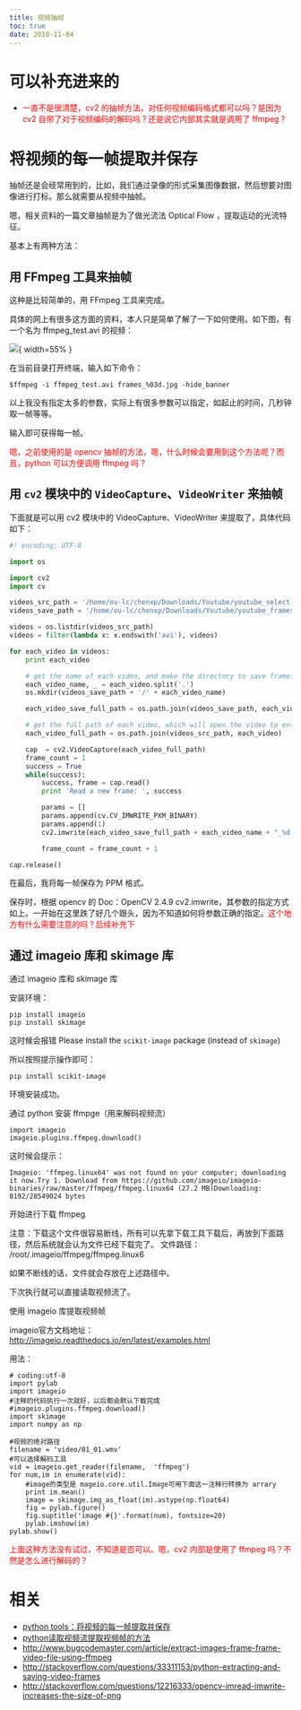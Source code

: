 ```yaml
---
title: 视频抽帧
toc: true
date: 2018-11-04
---
```

# 可以补充进来的


- <span style="color:red;">一直不是很清楚，cv2 的抽帧方法，对任何视频编码格式都可以吗？是因为 cv2 自带了对于视频编码的解码吗？还是说它内部其实就是调用了 ffmpeg？</span>


# 将视频的每一帧提取并保存

抽帧还是会经常用到的，比如，我们通过录像的形式采集图像数据，然后想要对图像进行打标。那么就需要从视频中抽帧。

嗯，相关资料的一篇文章抽帧是为了做光流法 Optical Flow ，提取运动的光流特征。

基本上有两种方法：

## 用 FFmpeg 工具来抽帧


这种是比较简单的，用 FFmpeg 工具来完成。

具体的网上有很多这方面的资料，本人只是简单了解了一下如何使用。如下图，有一个名为 ffmpeg_test.avi 的视频：

![](http://images.iterate.site/blog/image/181104/BAD6kmAfE5.png?imageslim){ width=55% }

在当前目录打开终端，输入如下命令：

```
$ffmpeg -i ffmpeg_test.avi frames_%03d.jpg -hide_banner
```

以上我没有指定太多的参数，实际上有很多参数可以指定，如起止的时间，几秒钟取一帧等等。

输入即可获得每一帧。

<span style="color:red;">嗯，之前使用的是 opencv 抽帧的方法，嗯，什么时候会要用到这个方法呢？而且，python 可以方便调用 ffmpeg 吗？</span>


## 用 `cv2` 模块中的 `VideoCapture`、`VideoWriter` 来抽帧

下面就是可以用 cv2 模块中的 VideoCapture、VideoWriter 来提取了，具体代码如下：

```python
#! encoding: UTF-8

import os

import cv2
import cv

videos_src_path = '/home/ou-lc/chenxp/Downloads/Youtube/youtube_select'
videos_save_path = '/home/ou-lc/chenxp/Downloads/Youtube/youtube_frames'

videos = os.listdir(videos_src_path)
videos = filter(lambda x: x.endswith('avi'), videos)

for each_video in videos:
​    print each_video

    # get the name of each video, and make the directory to save frames
    each_video_name, _ = each_video.split('.')
    os.mkdir(videos_save_path + '/' + each_video_name)               

    each_video_save_full_path = os.path.join(videos_save_path, each_video_name) + '/'

    # get the full path of each video, which will open the video tp extract frames
    each_video_full_path = os.path.join(videos_src_path, each_video)

    cap  = cv2.VideoCapture(each_video_full_path)
    frame_count = 1
    success = True
    while(success):
        success, frame = cap.read()
        print 'Read a new frame: ', success

        params = []
        params.append(cv.CV_IMWRITE_PXM_BINARY)
        params.append(1)
        cv2.imwrite(each_video_save_full_path + each_video_name + "_%d.ppm" % frame_count, frame, params)

        frame_count = frame_count + 1

cap.release()
```


在最后，我将每一帧保存为 PPM 格式。

保存时，根据 opencv 的 Doc：OpenCV 2.4.9 cv2.imwrite，其参数的指定方式如上。一开始在这里跌了好几个跟头，因为不知道如何将参数正确的指定。<span style="color:red;">这个地方有什么需要注意的吗？后续补充下</span>

## 通过 imageio 库和 skimage 库

通过 imageio 库和 skimage 库

安装环境：

```
pip install imageio
pip install skimage
```

这时候会报错 Please install the `scikit-image` package (instead of `skimage`)

所以按照提示操作即可：

```
pip install scikit-image
```

环境安装成功。

通过 python 安装 ffmpge（用来解码视频流）

```
import imageio
imageio.plugins.ffmpeg.download()
```

这时候会提示：

```
Imageio: 'ffmpeg.linux64' was not found on your computer; downloading it now.Try 1. Download from https://github.com/imageio/imageio-binaries/raw/master/ffmpeg/ffmpeg.linux64 (27.2 MB)Downloading: 8192/28549024 bytes
```


开始进行下载 ffmpeg

注意：下载这个文件很容易断线，所有可以先拿下载工具下载后，再放到下面路径，然后系统就会认为文件已经下载完了。
文件路径： /root/.imageio/ffmpeg/ffmpeg.linux6

如果不断线的话，文件就会存放在上述路径中。

下次执行就可以直接读取视频流了。



使用 imageio 库提取视频帧

imageio官方文档地址：http://imageio.readthedocs.io/en/latest/examples.html

用法：

```
# coding:utf-8
import pylab
import imageio
#注释的代码执行一次就好，以后都会默认下载完成
#imageio.plugins.ffmpeg.download()
import skimage
import numpy as np

#视频的绝对路径
filename = 'video/01_01.wmv'
#可以选择解码工具
vid = imageio.get_reader(filename,  'ffmpeg')
for num,im in enumerate(vid):
​    #image的类型是 mageio.core.util.Image可用下面这一注释行转换为 arrary
​    print im.mean()
​    image = skimage.img_as_float(im).astype(np.float64)
​    fig = pylab.figure()
​    fig.suptitle('image #{}'.format(num), fontsize=20)
​    pylab.imshow(im)
pylab.show()
```



<span style="color:red;">上面这种方法没有试过，不知道是否可以。嗯，cv2 内部是使用了 ffmpeg 吗？不然是怎么进行解码的？</span>


# 相关


- [python tools：将视频的每一帧提取并保存](https://blog.csdn.net/u010167269/article/details/53268686)
- [python读取视频流提取视频帧的方法](https://blog.csdn.net/NFMSR/article/details/78559930)
- http://www.bugcodemaster.com/article/extract-images-frame-frame-video-file-using-ffmpeg
- http://stackoverflow.com/questions/33311153/python-extracting-and-saving-video-frames
- http://stackoverflow.com/questions/12216333/opencv-imread-imwrite-increases-the-size-of-png
